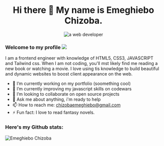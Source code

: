 ### <h1 align="center">Hi there 👋 My name is Emeghiebo Chizoba.</hi>
<p align="center"><img src="https://readme-typing-svg.herokuapp.com?lines=a+web+developer" alt="a web developer" /></p>

### Welcome to my profile  ![](https://komarev.com/ghpvc/?username=chizoba-009&color=blueviolet)
I am a frontend engineer with knowledge of HTML5, CSS3, JAVASCRIPT and Tailwind css. When I am not coding, you'll mst likely find me reading a new book or watching a movie.
I love using tis knowledge to build beautiful and dynamic websites to boost client appearance on the web.

- 🔭 I’m currently working on my portfolio (soomething cool)
- 🌱 I’m currently improving my javascript skills on codewars
- 👯 I’m looking to collaborate on open source projects
- 💬 Ask me about anything, i'm ready to help
- 📫 How to reach me: chizobaemeghiebo@gmail.com
- ⚡ Fun fact: I love to read fantasy novels.
 

### Here's my Github stats:
<img align="left" src="https://github-readme-streak-stats.herokuapp.com/?user=chizoba-009&" alt="Emeghiebo Chizoba" />





